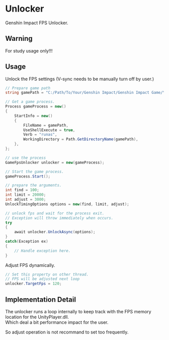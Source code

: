 # Unlocker
Genshin Impact FPS Unlocker.

## Warning

For study usage only!!!

## Usage

Unlock the FPS settings (V-sync needs to be manually turn off by user.)
```c#
// Prepare game path
string gamePath = "C:/Path/To/Your/Genshin Impact/Genshin Impact Game/YuanShen.exe";

// Get a game process.
Process gameProcess = new()
{
    StartInfo = new()
    {
        FileName = gamePath,
        UseShellExecute = true,
        Verb = "runas",
        WorkingDirectory = Path.GetDirectoryName(gamePath),
    },
};

// use the process
GameFpsUnlocker unlocker = new(gameProcess);

// Start the game process.
gameProcess.Start();

// prepare the arguments.
int find = 100;
int limit = 20000;
int adjust = 3000;
UnlockTimingOptions options = new(find, limit, adjust);

// unlock fps and wait for the process exit.
// Exception will throw immediately when occurs.
try
{
    await unlocker.UnlockAsync(options);
}
catch(Exception ex)
{
    // Handle exception here.
}

```
Adjust FPS dynamically.

```c#
// Set this property on other thread.
// FPS will be adjusted next loop
unlocker.TargetFps = 120;
```

## Implementation Detail

The unlocker runs a loop internally to keep track with the FPS memory location for the UnityPlayer.dll.  
Which deal a bit performance impact for the user.  

So adjust operation is not recommand to set too frequently.
